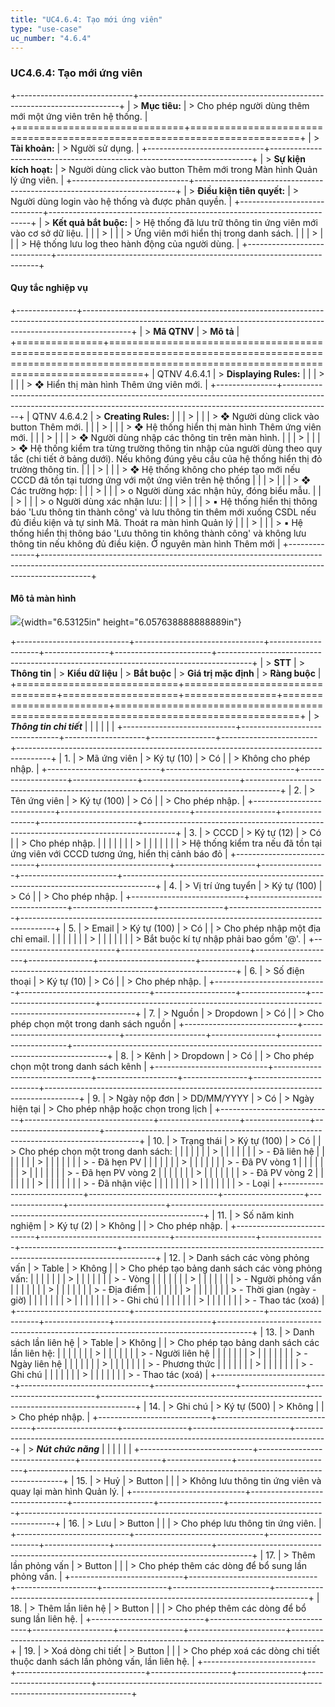 ```yaml
---
title: "UC4.6.4: Tạo mới ứng viên"
type: "use-case"
uc_number: "4.6.4"
---
```


### UC4.6.4: Tạo mới ứng viên

+-----------------------------+-------------------------------------------------------------------------+
| > **Mục tiêu:**             | > Cho phép người dùng thêm mới một ứng viên trên hệ thống.              |
+=============================+=========================================================================+
| > **Tài khoản:**            | > Người sử dụng.                                                        |
+-----------------------------+-------------------------------------------------------------------------+
| > **Sự kiện kích hoạt:**    | > Người dùng click vào button Thêm mới trong Màn hình Quản lý ứng viên. |
+-----------------------------+-------------------------------------------------------------------------+
| > **Điều kiện tiên quyết:** | > Người dùng login vào hệ thống và được phân quyền.                     |
+-----------------------------+-------------------------------------------------------------------------+
| > **Kết quả bắt buộc:**     | > Hệ thống đã lưu trữ thông tin ứng viên mới vào cơ sở dữ liệu.         |
|                             | >                                                                       |
|                             | > Ứng viên mới hiển thị trong danh sách.                                |
|                             | >                                                                       |
|                             | > Hệ thống lưu log theo hành động của người dùng.                       |
+-----------------------------+-------------------------------------------------------------------------+

#### Quy tắc nghiệp vụ

+---------------+------------------------------------------------------------------------------------------------------------------------------------------------------------------------+
| > **Mã QTNV** | > **Mô tả**                                                                                                                                                            |
+===============+========================================================================================================================================================================+
| QTNV 4.6.4.1  | > **Displaying Rules:**                                                                                                                                                |
|               | >                                                                                                                                                                      |
|               | > ❖ Hiển thị màn hình Thêm ứng viên mới.                                                                                                                               |
+---------------+------------------------------------------------------------------------------------------------------------------------------------------------------------------------+
| QTNV 4.6.4.2  | > **Creating Rules:**                                                                                                                                                  |
|               | >                                                                                                                                                                      |
|               | > ❖ Người dùng click vào button Thêm mới.                                                                                                                              |
|               | >                                                                                                                                                                      |
|               | > ❖ Hệ thống hiển thị màn hình Thêm ứng viên mới.                                                                                                                      |
|               | >                                                                                                                                                                      |
|               | > ❖ Người dùng nhập các thông tin trên màn hình.                                                                                                                       |
|               | >                                                                                                                                                                      |
|               | > ❖ Hệ thống kiểm tra từng trường thông tin nhập của người dùng theo quy tắc (chi tiết ở bảng dưới). Nếu không đúng yêu cầu của hệ thống hiển thị đỏ trường thông tin. |
|               | >                                                                                                                                                                      |
|               | > ❖ Hệ thống không cho phép tạo mới nếu CCCD đã tồn tại tương ứng với một ứng viên trên hệ thống                                                                       |
|               | >                                                                                                                                                                      |
|               | > ❖ Các trường hợp:                                                                                                                                                    |
|               | >                                                                                                                                                                      |
|               | > o Người dùng xác nhận hủy, đóng biểu mẫu.                                                                                                                            |
|               | >                                                                                                                                                                      |
|               | > o Người dùng xác nhận lưu:                                                                                                                                           |
|               | >                                                                                                                                                                      |
|               | > ▪ Hệ thống hiển thị thông báo 'Lưu thông tin thành công' và lưu thông tin thêm mới xuống CSDL nếu đủ điều kiện và tự sinh Mã. Thoát ra màn hình Quản lý              |
|               | >                                                                                                                                                                      |
|               | > ▪ Hệ thống hiển thị thông báo 'Lưu thông tin không thành công' và không lưu thông tin nếu không đủ điều kiện. Ở nguyên màn hình Thêm mới                             |
+---------------+------------------------------------------------------------------------------------------------------------------------------------------------------------------------+

#### Mô tả màn hình

![](media/image70.png){width="6.53125in" height="6.057638888888889in"}

+----------------------------+--------------------------------+--------------------+----------------+------------------------+--------------------------------------------------------------------------------------+
| > **STT**                  | > **Thông tin**                | > **Kiểu dữ liệu** | > **Bắt buộc** | > **Giá trị mặc định** | > **Ràng buộc**                                                                      |
+============================+================================+====================+================+========================+======================================================================================+
| > ***Thông tin chi tiết*** |                                |                    |                |                        |                                                                                      |
+----------------------------+--------------------------------+--------------------+----------------+------------------------+--------------------------------------------------------------------------------------+
| 1\.                        | > Mã ứng viên                  | > Ký tự (10)       | > Có           |                        | > Không cho phép nhập.                                                               |
+----------------------------+--------------------------------+--------------------+----------------+------------------------+--------------------------------------------------------------------------------------+
| 2\.                        | > Tên ứng viên                 | > Ký tự (100)      | > Có           |                        | > Cho phép nhập.                                                                     |
+----------------------------+--------------------------------+--------------------+----------------+------------------------+--------------------------------------------------------------------------------------+
| 3\.                        | > CCCD                         | > Ký tự (12)       | > Có           |                        | > Cho phép nhập.                                                                     |
|                            |                                |                    |                |                        | >                                                                                    |
|                            |                                |                    |                |                        | > Hệ thống kiểm tra nếu đã tồn tại ứng viên với CCCD tương ứng, hiển thị cảnh báo đỏ |
+----------------------------+--------------------------------+--------------------+----------------+------------------------+--------------------------------------------------------------------------------------+
| 4\.                        | > Vị trí ứng tuyển             | > Ký tự (100)      | > Có           |                        | > Cho phép nhập.                                                                     |
+----------------------------+--------------------------------+--------------------+----------------+------------------------+--------------------------------------------------------------------------------------+
| 5\.                        | > Email                        | > Ký tự (100)      | > Có           |                        | > Cho phép nhập một địa chỉ email.                                                   |
|                            |                                |                    |                |                        | >                                                                                    |
|                            |                                |                    |                |                        | > Bắt buộc kí tự nhập phải bao gồm '@'.                                              |
+----------------------------+--------------------------------+--------------------+----------------+------------------------+--------------------------------------------------------------------------------------+
| 6\.                        | > Số điện thoại                | > Ký tự (10)       | > Có           |                        | > Cho phép nhập.                                                                     |
+----------------------------+--------------------------------+--------------------+----------------+------------------------+--------------------------------------------------------------------------------------+
| 7\.                        | > Nguồn                        | > Dropdown         | > Có           |                        | > Cho phép chọn một trong danh sách nguồn                                            |
+----------------------------+--------------------------------+--------------------+----------------+------------------------+--------------------------------------------------------------------------------------+
| 8\.                        | > Kênh                         | > Dropdown         | > Có           |                        | > Cho phép chọn một trong danh sách kênh                                             |
+----------------------------+--------------------------------+--------------------+----------------+------------------------+--------------------------------------------------------------------------------------+
| 9\.                        | > Ngày nộp đơn                 | > DD/MM/YYYY       | > Có           | > Ngày hiện tại        | > Cho phép nhập hoặc chọn trong lịch                                                 |
+----------------------------+--------------------------------+--------------------+----------------+------------------------+--------------------------------------------------------------------------------------+
| 10\.                       | > Trạng thái                   | > Ký tự (100)      | > Có           |                        | > Cho phép chọn một trong danh sách:                                                 |
|                            |                                |                    |                |                        | >                                                                                    |
|                            |                                |                    |                |                        | > \- Đã liên hệ                                                                      |
|                            |                                |                    |                |                        | >                                                                                    |
|                            |                                |                    |                |                        | > \- Đã hẹn PV                                                                       |
|                            |                                |                    |                |                        | >                                                                                    |
|                            |                                |                    |                |                        | > \- Đã PV vòng 1                                                                    |
|                            |                                |                    |                |                        | >                                                                                    |
|                            |                                |                    |                |                        | > \- Đã hẹn PV vòng 2                                                                |
|                            |                                |                    |                |                        | >                                                                                    |
|                            |                                |                    |                |                        | > \- Đã PV vòng 2                                                                    |
|                            |                                |                    |                |                        | >                                                                                    |
|                            |                                |                    |                |                        | > \- Đã nhận việc                                                                    |
|                            |                                |                    |                |                        | >                                                                                    |
|                            |                                |                    |                |                        | > \- Loại                                                                            |
+----------------------------+--------------------------------+--------------------+----------------+------------------------+--------------------------------------------------------------------------------------+
| 11\.                       | > Số năm kinh nghiệm           | > Ký tự (2)        | > Không        |                        | > Cho phép nhập.                                                                     |
+----------------------------+--------------------------------+--------------------+----------------+------------------------+--------------------------------------------------------------------------------------+
| 12\.                       | > Danh sách các vòng phỏng vấn | > Table            | > Không        |                        | > Cho phép tạo bảng danh sách các vòng phỏng vấn:                                    |
|                            |                                |                    |                |                        | >                                                                                    |
|                            |                                |                    |                |                        | > \- Vòng                                                                            |
|                            |                                |                    |                |                        | >                                                                                    |
|                            |                                |                    |                |                        | > \- Người phỏng vấn                                                                 |
|                            |                                |                    |                |                        | >                                                                                    |
|                            |                                |                    |                |                        | > \- Địa điểm                                                                        |
|                            |                                |                    |                |                        | >                                                                                    |
|                            |                                |                    |                |                        | > \- Thời gian (ngày - giờ)                                                          |
|                            |                                |                    |                |                        | >                                                                                    |
|                            |                                |                    |                |                        | > \- Ghi chú                                                                         |
|                            |                                |                    |                |                        | >                                                                                    |
|                            |                                |                    |                |                        | > \- Thao tác (xoá)                                                                  |
+----------------------------+--------------------------------+--------------------+----------------+------------------------+--------------------------------------------------------------------------------------+
| 13\.                       | > Danh sách lần liên hệ        | > Table            | > Không        |                        | > Cho phép tạo bảng danh sách các lần liên hệ:                                       |
|                            |                                |                    |                |                        | >                                                                                    |
|                            |                                |                    |                |                        | > \- Người liên hệ                                                                   |
|                            |                                |                    |                |                        | >                                                                                    |
|                            |                                |                    |                |                        | > \- Ngày liên hệ                                                                    |
|                            |                                |                    |                |                        | >                                                                                    |
|                            |                                |                    |                |                        | > \- Phương thức                                                                     |
|                            |                                |                    |                |                        | >                                                                                    |
|                            |                                |                    |                |                        | > \- Ghi chú                                                                         |
|                            |                                |                    |                |                        | >                                                                                    |
|                            |                                |                    |                |                        | > \- Thao tác (xoá)                                                                  |
+----------------------------+--------------------------------+--------------------+----------------+------------------------+--------------------------------------------------------------------------------------+
| 14\.                       | > Ghi chú                      | > Ký tự (500)      | > Không        |                        | > Cho phép nhập.                                                                     |
+----------------------------+--------------------------------+--------------------+----------------+------------------------+--------------------------------------------------------------------------------------+
| > ***Nút chức năng***      |                                |                    |                |                        |                                                                                      |
+----------------------------+--------------------------------+--------------------+----------------+------------------------+--------------------------------------------------------------------------------------+
| 15\.                       | > Huỷ                          | > Button           |                |                        | > Không lưu thông tin ứng viên và quay lại màn hình Quản lý.                         |
+----------------------------+--------------------------------+--------------------+----------------+------------------------+--------------------------------------------------------------------------------------+
| 16\.                       | > Lưu                          | > Button           |                |                        | > Cho phép lưu thông tin ứng viên.                                                   |
+----------------------------+--------------------------------+--------------------+----------------+------------------------+--------------------------------------------------------------------------------------+
| 17\.                       | > Thêm lần phỏng vấn           | > Button           |                |                        | > Cho phép thêm các dòng để bổ sung lần phỏng vấn.                                   |
+----------------------------+--------------------------------+--------------------+----------------+------------------------+--------------------------------------------------------------------------------------+
| 18\.                       | > Thêm lần liên hệ             | > Button           |                |                        | > Cho phép thêm các dòng để bổ sung lần liên hệ.                                     |
+----------------------------+--------------------------------+--------------------+----------------+------------------------+--------------------------------------------------------------------------------------+
| 19\.                       | > Xoá dòng chi tiết            | > Button           |                |                        | > Cho phép xoá các dòng chi tiết thuộc danh sách lần phỏng vấn, lần liên hệ.         |
+----------------------------+--------------------------------+--------------------+----------------+------------------------+--------------------------------------------------------------------------------------+
